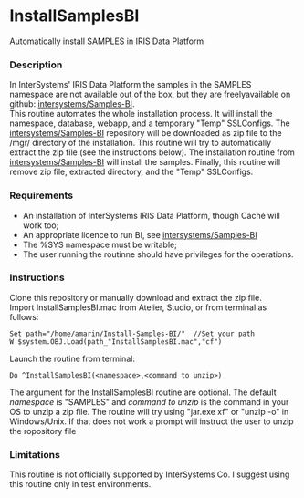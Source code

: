 # InstallSamplesBI
Automatically install SAMPLES in IRIS Data Platform

### Description
In InterSystems' IRIS Data Platform the samples in the SAMPLES namespace are not available out of the box, but they are freelyavailable on github: [intersystems/Samples-BI](https://github.com/intersystems/Samples-BI).  
This routine automates the whole installation process. It will install the namespace, database, webapp, and a temporary "Temp" SSLConfigs. The [intersystems/Samples-BI](https://github.com/intersystems/Samples-BI) repository will be downloaded as zip file to the /mgr/ directory of the installation. This routine will try to automatically extract the zip file (see the instructions below). The installation routine from [intersystems/Samples-BI](https://github.com/intersystems/Samples-BI) will install the samples. Finally, this routine will remove zip file, extracted directory, and the "Temp" SSLConfigs.  

### Requirements
* An installation of InterSystems IRIS Data Platform, though Caché will work too;  
* An appropriate licence to run BI, see [intersystems/Samples-BI](https://github.com/intersystems/Samples-BI)  
* The %SYS namespace must be writable;  
* The user running the routinne should have privileges for the operations.  

### Instructions

Clone this repository or manually download and extract the zip file.  
Import InstallSamplesBI.mac from Atelier, Studio, or from terminal as follows:  
```
Set path="/home/amarin/Install-Samples-BI/"  //Set your path
W $system.OBJ.Load(path_"InstallSamplesBI.mac","cf")
```
Launch the routine from terminal:
```
Do ^InstallSamplesBI(<namespace>,<command to unzip>)
```
The argument for the InstallSamplesBI routine are optional. The default *namespace* is "SAMPLES" and *command to unzip* is the command in your OS to unzip a zip file. The routine will try using "jar.exe xf" or "unzip -o" in Windows/Unix. If that does not work a prompt will instruct the user to unzip the ropository file


### Limitations
This routine is not officially supported by InterSystems Co. I suggest using this routine only in test environments.